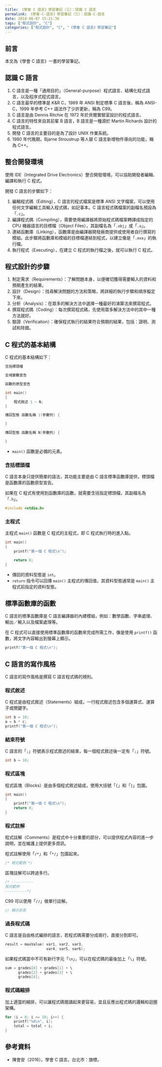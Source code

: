 ```yaml
---
title: 《學會 C 語言》學習筆記（三）：認識 C 語言
permalink: 《學會-C-語言》學習筆記（三）：認識-C-語言
date: 2018-06-07 15:21:30
tags: ["程式設計", "C"]
categories: ["程式設計", "C", "《學會 C 語言》學習筆記"]
---
```


## 前言

本文為《學會 C 語言》一書的學習筆記。

## 認識 C 語言

1. C 語言是一種「通用目的」（General-purpose）程式語言、結構化程式語言，以及程序式程式語言。
2. C 語言最早的標準是 K&R C，1989 年 ANSI 制定標準 C 語言後，稱為 ANSI-C，1999 年參考 C++ 語法作了少許更新，稱為 C99。
3. C 語言是由 Dennis Ritchie 在 1972 年於貝爾實驗室設計的程式語言。
4. C 語言的特性來自其前輩 B 語言，B 語言是一種源於 Martin Richards 設計的程式語言。
5. 開發 C 語言的主要目的是為了設計 UNIX 作業系統。
6. 1980 年代晚期，Bjarne Stroustrup 等人替 C 語言新增物件導向的功能，稱為 C++。

## 整合開發環境

使用 IDE（Integrated Drive Electronics）整合開發環境，可以協助開發者編輯、編譯和執行 C 程式。

開發 C 語言的步驟如下：

1. 編輯程式碼（Editing），C 語言的程式檔案是標準 ANSI 文字檔案，可以使用任何文字編輯工具輸入程式碼，如記事本。C 語言程式碼檔案的副檔名預設為「`.c`」。
2. 編譯程式碼（Compiling），需要使用編譯器將原始程式碼檔案轉譯成指定的 CPU 機器語言的目標檔（Object Files），其副檔名為「`.obj`」或「`.o`」。
3. 連結函數庫（Linking），函數庫是由編譯器開發廠商提供或使用者自行撰寫的模組。此步驟將函數庫和模組的目標檔連結到程式，以建立像是「`.exe`」的執行檔。
4. 執行程式（Executing），在建立 C 程式的執行檔之後，就可以執行 C 程式。

## 程式設計的步驟

1. 制定需求（Requirements）：了解問題本身，以便確切獲得需要輸入的資料和預期產生的結果。
2. 設計（Design）：找尋解決問題的方法和策略，將詳細的執行步驟和順序擬定下來。
3. 分析（Analysis）：在眾多的解決方法中選擇一種最好的演算法來撰寫程式。
4. 撰寫程式碼（Coding）：每次撰寫程式碼，先使用眾多解決方法中的其中一種方法就好。
5. 驗證（Verification）：確保程式執行的結果符合預期的結果，包括：證明、測試和除錯。

## C 程式的基本結構

C 程式的基本結構如下：

```C
含括標頭檔

全域變數宣告

函數的原型宣告

int main()
{
    程式敘述 1 ~ N;
}

傳回型態 函數名稱 1(參數列) {

}

傳回型態 函數名稱 N(參數列) {

}
```

- `main()` 函數是必備的元素。

### 含括標頭檔

C 語言本身只提供簡單的語法，其功能主要是由 C 語言標準函數庫提供，標頭檔是函數庫的函數原型宣告。

如果在 C 程式有使用到函數庫的函數，就需要含括指定標頭檔，其副檔名為「`.h`」。

```C
#include <stdio.h>
```

### 主程式

主程式 `main()` 函數是 C 程式的主程式，即 C 程式執行時的進入點。

```C
int main()
{
    printf("第一個 C 程式\n");

    return 0;
}
```

- 傳回的資料型態是 `int`。
- `return` 指令可以回傳 `main()` 主程式的傳回值，其資料型態通常是 `main()` 主程式前指定的資料型態。

## 標準函數庫的函數

C 語言的標準函數庫是 C 語言編譯器的內建模組，例如：數學函數、字串處理、輸出／輸入以及檔案處理等。

在 C 程式可以直接使用標準函數庫的函數來完成所需工作，像是使用 `printf()` 函數，將文字內容輸出到螢幕上顯示。

```C
printf("第一個 C 程式\n");
```

## C 語言的寫作風格

C 語言的寫作風格是撰寫 C 語言程式碼的規則。

### 程式敘述

C 程式是由程式敘述（Statements）組成，一行程式敘述包含多個運算式、運算子或關鍵字。

```C
int b = 10;
a = b * c;
printf("第一個 C 程式\n");
```

### 結束符號

C 語言的「`;`」符號表示程式敘述的結束，每一個程式敘述後一定有「`;`」符號。

```C
int b = 10;
```

### 程式區塊

程式區塊（Blocks）是由多個程式敘述組成，使用大括號「`{`」和「`}`」包圍。

```C
int main()
{
    printf("第一個 C 程式\n");
    return 0;
}
```

### 程式註解

程式註解（Comments）是程式中十分重要的部分，可以提供程式內容的進一步說明，並在維護上提供更多資訊。

程式註解使用「`/*`」和「`*/`」包圍起來。

```C
/* 程式範例 */
```

區塊註解可以跨過多行。

```C
/* ----------
程式範例
----------*/
```

C99 可以使用「`//`」做單行註解。

```C
// 顯示訊息
```

### 過長程式碼

C 語言是自由格式編排的語言，若程式碼需要分成兩行，直接分割即可。

```C
result = maxValue( var1, var2, var3,
                   var4, var5, var6);
```

如果程式碼當中不可有新行字元「`\n`」，可以在程式碼的最後加上「`\`」符號。

```C
sum = grades[0] + grades[1] + \
      grades[2] + grades[3] + \
      grades[4];
```

### 程式碼縮排

加上適當的縮排，可以讓程式碼閱讀起來更容易，並且反應出程式碼的邏輯和迴圈架構。

```C
for (i = 0; i <= 10; i++) {
    printf("%d\n", i);
    total = total + i;
}
```

## 參考資料

- 陳會安（2016）。學會 C 語言。台北市：旗標。
